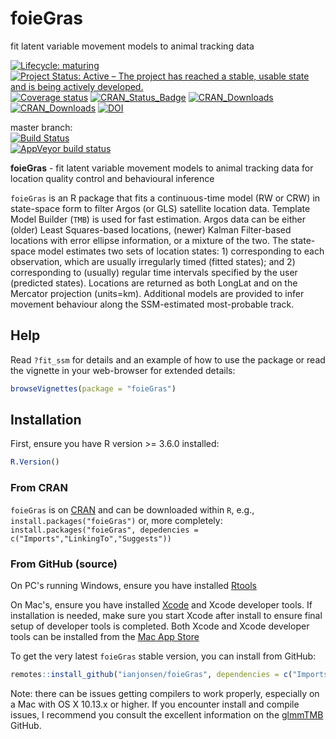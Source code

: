 # foieGras
fit latent variable movement models to animal tracking data

[![Lifecycle: maturing](https://img.shields.io/badge/lifecycle-maturing-blue.svg)](https://www.tidyverse.org/lifecycle/#maturing)
[![Project Status: Active – The project has reached a stable, usable state and is being actively developed.](https://www.repostatus.org/badges/latest/active.svg)](https://www.repostatus.org/#active)
[![Coverage status](https://codecov.io/gh/ianjonsen/foieGras/branch/master/graph/badge.svg)](https://codecov.io/github/ianjonsen/foieGras?branch=master)
[![CRAN_Status_Badge](http://www.r-pkg.org/badges/version/foieGras)](https://cran.r-project.org/package=foieGras)
[![CRAN_Downloads](http://cranlogs.r-pkg.org/badges/foieGras?color=brightgreen)](http://www.r-pkg.org/pkg/foieGras)
[![CRAN_Downloads](http://cranlogs.r-pkg.org/badges/grand-total/foieGras?color=brightgreen)](http://r-pkg.org/pkg/foieGras)
[![DOI](https://zenodo.org/badge/DOI/10.5281/zenodo.2628481.svg)](https://doi.org/10.5281/zenodo.2628481)

master branch:  
[![Build Status](https://travis-ci.org/ianjonsen/foieGras.svg?branch=master)](https://travis-ci.org/ianjonsen/foieGras)  
[![AppVeyor build status](https://ci.appveyor.com/api/projects/status/github/ianjonsen/foieGras?branch=master&svg=true)](https://ci.appveyor.com/project/ianjonsen/foieGras)


**foieGras** - fit latent variable movement models to animal tracking data for location quality control and behavioural inference

`foieGras` is an R package that fits a continuous-time model (RW or CRW) in state-space form to filter Argos (or GLS) satellite location data. Template Model Builder (`TMB`) is used for fast estimation. Argos data can be either (older) Least Squares-based locations, (newer) Kalman Filter-based locations with error ellipse information, or a mixture of the two. The state-space model estimates two sets of location states: 1) corresponding to each observation, which are usually irregularly timed (fitted states); and 2) corresponding to (usually) regular time intervals specified by the user (predicted states). Locations are returned as both LongLat and on the Mercator projection (units=km). Additional models are provided to infer movement behaviour along the SSM-estimated most-probable track.

## Help
Read `?fit_ssm` for details and an example of how to use the package or read the vignette in your web-browser for extended details:
```R
browseVignettes(package = "foieGras")
```

## Installation 
First, ensure you have R version >= 3.6.0 installed:

```R
R.Version()
```

### From CRAN  
`foieGras` is on [CRAN](https://cran.r-project.org/package=foieGras) and can be downloaded within `R`, e.g., `install.packages("foieGras")` or, more completely: `install.packages("foieGras", depedencies = c("Imports","LinkingTo","Suggests"))`  

### From GitHub (source)  

On PC's running Windows, ensure you have installed [Rtools](https://cran.r-project.org/bin/windows/Rtools/) 

On Mac's, ensure you have installed [Xcode](https://developer.apple.com/xcode/) and Xcode developer tools. If installation is needed, make sure you start Xcode after install to ensure final setup of developer tools is completed. Both Xcode and Xcode developer tools can be installed from the [Mac App Store](https://itunes.apple.com/au/app/xcode/id497799835?mt=12)

To get the very latest `foieGras` stable version, you can install from GitHub:
```R
remotes::install_github("ianjonsen/foieGras", dependencies = c("Imports","LinkingTo","Suggests"))
```

Note: there can be issues getting compilers to work properly, especially on a Mac with OS X 10.13.x or higher. If you encounter install and compile issues, I recommend you consult the excellent information on the [glmmTMB](https://github.com/glmmTMB/glmmTMB) GitHub.
